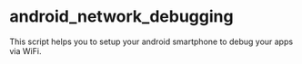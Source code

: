 # android_network_debugging
This script helps you to setup your android smartphone to debug your apps via WiFi.
